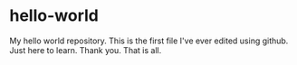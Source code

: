 # hello-world
My hello world repository.
This is the first file I've ever edited using github.  Just here to learn.
Thank you.  That is all.
